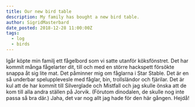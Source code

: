```yaml
---
title: Our new bird table
description: My family has bought a new bird table.
author: SigridMasterbard
date_posted: 2018-12-28 11:00:00Z
tags:
  - log
  - birds
---
```


Igår köpte min familj ett fågelbord som vi satte utanför köksfönstret. Det har kommit många fågelarter dit, till och med en större hackspett försökte snappa åt sig lite mat. Det påminner mig om fåglarna i Star Stable. Det är en så underbar spelupplevesle med fåglar, bin, trollsländor och fjärilar. Det är kul att de har kommit till Silverglade och Mistfall och jag skulle önska att de kom till alla andra ställen på Jorvik. (Förutom dinodalen, de skulle nog inte passa så bra där.) Jaha, det var nog allt jag hade för den här gången. Hejdå!